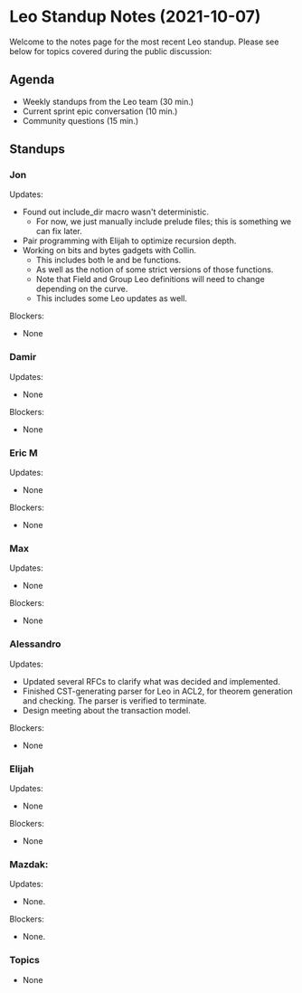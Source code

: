 # Leo Standup Notes (2021-10-07)

Welcome to the notes page for the most recent Leo standup. Please see below for topics covered during the public discussion:

## Agenda

* Weekly standups from the Leo team (30 min.)
* Current sprint epic conversation (10 min.)
* Community questions (15 min.)

## Standups

### Jon

Updates:

* Found out include_dir macro wasn't deterministic.
  * For now, we just manually include prelude files; this is something we can fix later.
* Pair programming with Elijah to optimize recursion depth.
* Working on bits and bytes gadgets with Collin.
  * This includes both le and be functions.
  * As well as the notion of some strict versions of those functions.
  * Note that Field and Group Leo definitions will need to change depending on the curve.
  * This includes some Leo updates as well.

Blockers:

* None

### Damir

Updates:

* None

Blockers:

* None

### Eric M

Updates:

* None

Blockers:

* None

### Max

Updates:

* None

Blockers:

* None

### Alessandro

Updates:

* Updated several RFCs to clarify what was decided and implemented.
* Finished CST-generating parser for Leo in ACL2, for theorem generation and checking. The parser is verified to terminate.
* Design meeting about the transaction model.

Blockers:

* None

### Elijah

Updates:

* None

Blockers:

* None

### Mazdak:

Updates:

* None.

Blockers:

* None.

### Topics

* None
